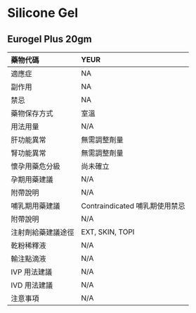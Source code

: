 # Silicone Gel

## Eurogel Plus 20gm

| 藥物代碼           | YEUR                           |
|:-------------------|:-------------------------------|
| 適應症             | NA                             |
| 副作用             | NA                             |
| 禁忌               | NA                             |
| 藥物保存方式       | 室溫                           |
| 用法用量           | N/A                            |
| 肝功能異常         | 無需調整劑量                   |
| 腎功能異常         | 無需調整劑量                   |
| 懷孕用藥危分級     | 尚未確立                       |
| 孕期用藥建議       | N/A                            |
| 附帶說明           | N/A                            |
| 哺乳期用藥建議     | Contraindicated 哺乳期使用禁忌 |
| 附帶說明           | N/A                            |
| 注射劑給藥建議途徑 | EXT, SKIN, TOPI                |
| 乾粉稀釋液         | N/A                            |
| 輸注點滴液         | N/A                            |
| IVP 用法建議       | N/A                            |
| IVD 用法建議       | N/A                            |
| 注意事項           | N/A                            |

